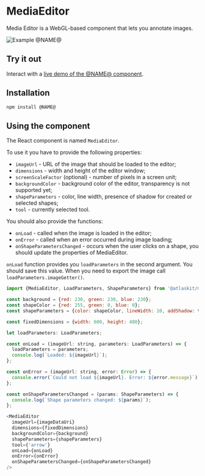 # MediaEditor

Media Editor is a WebGL-based component that lets you annotate images.

![Example @NAME@](https://bytebucket.org/atlassian/atlaskit/raw/@BITBUCKET_COMMIT@/packages/@NAME@/docs/screencast.gif)

## Try it out

Interact with a [live demo of the @NAME@ component](https://aui-cdn.atlassian.com/atlaskit/stories/@NAME@/@VERSION@/).

## Installation

```sh
npm install @NAME@
```

## Using the component

The React component is named `MediaEditor`.

To use it you have to provide the following properties:

- `imageUrl` - URL of the image that should be loaded to the editor;
- `dimensions` - width and height of the editor window;
- `screenScaleFactor` (optional) - number of pixels in a screen unit;
- `backgroundColor` - background color of the editor, transparency is not supported yet;
- `shapeParameters` - color, line width, presence of shadow for created or selected shapes;
- `tool` - currently selected tool.

You should also provide the functions:

- `onLoad` - called when the image is loaded in the editor;
- `onError` - called when an error occurred during image loading;
- `onShapeParametersChanged` - occurs when the user clicks on a shape, you should update the properties of MediaEditor.

`onLoad` function provides you `loadParameters` in the second argument. You should save this value. When you need to export the image call `loadParameters.imageGetter()`.

```javascript
import {MediaEditor, LoadParameters, ShapeParameters} from '@atlaskit/media-editor';

const background = {red: 230, green: 230, blue: 230};
const shapeColor = {red: 255, green: 0, blue: 0};
const shapeParameters = {color: shapeColor, lineWidth: 10, addShadow: true};

const fixedDimensions = {width: 600, height: 480};

let loadParameters: LoadParameters;

const onLoad = (imageUrl: string, parameters: LoadParameters) => {
  loadParameters = parameters;
  console.log(`Loaded: ${imageUrl}`); 
};

const onError = (imageUrl: string, error: Error) => { 
  console.error(`Could not load ${imageUrl}. Error: ${error.message}`); 
};

const onShapeParametersChanged = (params: ShapeParameters) => { 
  console.log(`Shape parameters changed: ${params}`); 
};

<MediaEditor
  imageUrl={imageDataUri}
  dimensions={fixedDimensions}
  backgroundColor={background}
  shapeParameters={shapeParameters}
  tool={'arrow'}
  onLoad={onLoad}
  onError={onError}
  onShapeParametersChanged={onShapeParametersChanged}
/>
```
